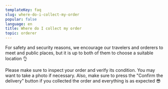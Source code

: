 ```yaml
---
templateKey: faq
slug: where-do-i-collect-my-order
popular: false
language: en
title: Where do I collect my order
topic: orderer
---
```

For safety and security reasons, we encourage our travelers and orderers to meet and public places, but it is up to both of them to choose a suitable location 👌

Please make sure to inspect your order and verify its condition. You may want to take a photo if necessary. Also, make sure to press the "Confirm the delivery" button if you collected the order and everything is as expected 😎